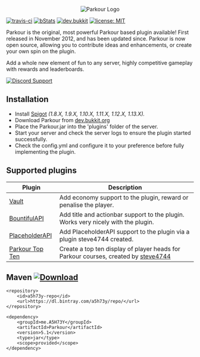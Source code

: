 <p align="center"><img src="http://i.imgur.com/OayXKol.png" alt="Parkour Logo"></p>

[![travis-ci](https://travis-ci.org/A5H73Y/Parkour.svg?branch=master)](https://travis-ci.org/A5H73Y/Parkour/branches)
[![bStats](https://img.shields.io/badge/statistics-bstats-brightgreen.svg)](https://bstats.org/plugin/bukkit/Parkour)
[![dev.bukkit](https://img.shields.io/badge/tutorials-dev.bukkit-blue.svg)](https://dev.bukkit.org/projects/parkour/pages/tutorial)
[![license: MIT](https://img.shields.io/badge/license-MIT-lightgrey.svg)](https://tldrlegal.com/license/mit-license)

Parkour is the original, most powerful Parkour based plugin available! 
First released in November 2012, and has been updated since. Parkour is now open source, allowing you to contribute ideas and enhancements, or create your own spin on the plugin.<p />
Add a whole new element of fun to any server, highly competitive gameplay with rewards and leaderboards.<p />

[<img src="https://i.imgur.com/aMmpMyj.png" alt="Discord Support">](https://discord.gg/Gc8RGYr)<p />

## Installation
* Install [Spigot](https://www.spigotmc.org/threads/buildtools-updates-information.42865/) _(1.8.X, 1.9.X, 1.10.X, 1.11.X, 1.12.X, 1.13.X)._
* Download Parkour from [dev.bukkit.org](https://dev.bukkit.org/projects/parkour/files)
* Place the Parkour.jar into the 'plugins' folder of the server.
* Start your server and check the server logs to ensure the plugin started successfully.
* Check the config.yml and configure it to your preference before fully implementing the plugin.

## Supported plugins
| Plugin        | Description  |
| ------------- | ------------- |
| [Vault](https://dev.bukkit.org/projects/vault) | Add economy support to the plugin, reward or penalise the player. |
| [BountifulAPI](https://www.spigotmc.org/resources/bountifulapi-1-8-1-9-1-10.1394/) | Add title and actionbar support to the plugin. Works very nicely with the plugin. |
| [PlaceholderAPI](https://www.spigotmc.org/resources/parkour-expansion.41874/) | Add PlaceholderAPI support to the plugin via a plugin steve4744 created. |
| [Parkour Top Ten](https://www.spigotmc.org/resources/parkour-top-ten.46268/) | Create a top ten display of player heads for Parkour courses​, created by [steve4744](https://github.com/steve4744/ParkourTopTen) |

## Maven [ ![Download](https://api.bintray.com/packages/a5h73y/repo/Parkour/images/download.svg) ](https://bintray.com/a5h73y/repo/Parkour/_latestVersion)
```
<repository>
    <id>a5h73y-repo</id>
    <url>https://dl.bintray.com/a5h73y/repo/</url>
</repository>
```

```
<dependency>
    <groupId>me.A5H73Y</groupId>
    <artifactId>Parkour</artifactId>
    <version>5.1</version>
    <type>jar</type>
    <scope>provided</scope>
</dependency>
```
